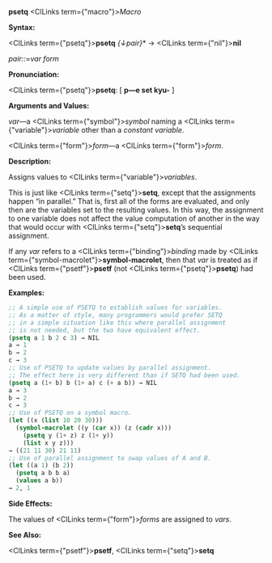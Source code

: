 **psetq** <ClLinks  term={"macro"}><i>Macro</i></ClLinks> 



**Syntax:** 



<ClLinks  term={"psetq"}><b>psetq</b></ClLinks> *\{↓pair\}*\* → <ClLinks  term={"nil"}><b>nil</b></ClLinks> 



*pair::*=*var form* 



**Pronunciation:** 



<ClLinks  term={"psetq"}><b>psetq</b></ClLinks>: [ **p—e set kyu-** ] 



**Arguments and Values:** 



*var*—a <ClLinks  term={"symbol"}><i>symbol</i></ClLinks> naming a <ClLinks  term={"variable"}><i>variable</i></ClLinks> other than a *constant variable*. 



<ClLinks  term={"form"}><i>form</i></ClLinks>—a <ClLinks  term={"form"}><i>form</i></ClLinks>. 



**Description:** 



Assigns values to <ClLinks  term={"variable"}><i>variables</i></ClLinks>. 



This is just like <ClLinks  term={"setq"}><b>setq</b></ClLinks>, except that the assignments happen “in parallel.” That is, first all of the forms are evaluated, and only then are the variables set to the resulting values. In this way, the assignment to one variable does not affect the value computation of another in the way that would occur with <ClLinks  term={"setq"}><b>setq</b></ClLinks>’s sequential assignment. 



If any *var* refers to a <ClLinks  term={"binding"}><i>binding</i></ClLinks> made by <ClLinks  term={"symbol-macrolet"}><b>symbol-macrolet</b></ClLinks>, then that *var* is treated as if <ClLinks  term={"psetf"}><b>psetf</b></ClLinks> (not <ClLinks  term={"psetq"}><b>psetq</b></ClLinks>) had been used. 















**Examples:**
```lisp
;; A simple use of PSETQ to establish values for variables. 
;; As a matter of style, many programmers would prefer SETQ 
;; in a simple situation like this where parallel assignment 
;; is not needed, but the two have equivalent effect. 
(psetq a 1 b 2 c 3) → NIL 
a → 1 
b → 2 
c → 3 
;; Use of PSETQ to update values by parallel assignment. 
;; The effect here is very different than if SETQ had been used. 
(psetq a (1+ b) b (1+ a) c (+ a b)) → NIL 
a → 3 
b → 2 
c → 3 
;; Use of PSETQ on a symbol macro. 
(let ((x (list 10 20 30))) 
  (symbol-macrolet ((y (car x)) (z (cadr x))) 
    (psetq y (1+ z) z (1+ y)) 
    (list x y z))) 
→ ((21 11 30) 21 11) 
;; Use of parallel assignment to swap values of A and B. 
(let ((a 1) (b 2)) 
  (psetq a b b a) 
  (values a b)) 
→ 2, 1 
```
**Side Effects:** 



The values of <ClLinks  term={"form"}><i>forms</i></ClLinks> are assigned to *vars*. 



**See Also:** 



<ClLinks  term={"psetf"}><b>psetf</b></ClLinks>, <ClLinks  term={"setq"}><b>setq</b></ClLinks> 



